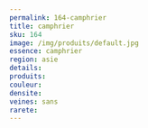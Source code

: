 ```yaml
---
permalink: 164-camphrier
title: camphrier 
sku: 164
image: /img/produits/default.jpg
essence: camphrier
region: asie
details: 
produits: 
couleur: 
densite: 
veines: sans
rarete: 
---
```

